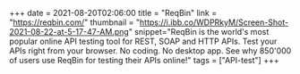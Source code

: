 +++
date = 2021-08-20T02:06:00
title = "ReqBin"
link = "https://reqbin.com/"
thumbnail = "https://i.ibb.co/WDPRkyM/Screen-Shot-2021-08-22-at-5-17-47-AM.png"
snippet="ReqBin is the world's most popular online API testing tool for REST, SOAP and HTTP APIs. Test your APIs right from your browser. No coding. No desktop app. See why 850'000 of users use ReqBin for testing their APIs online!"
tags = ["API-test"]
+++

